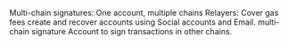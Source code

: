 Multi-chain signatures: One account, multiple chains
Relayers: Cover gas fees
create and recover accounts using Social accounts and Email.
multi-chain signature   Account to sign transactions in other chains.